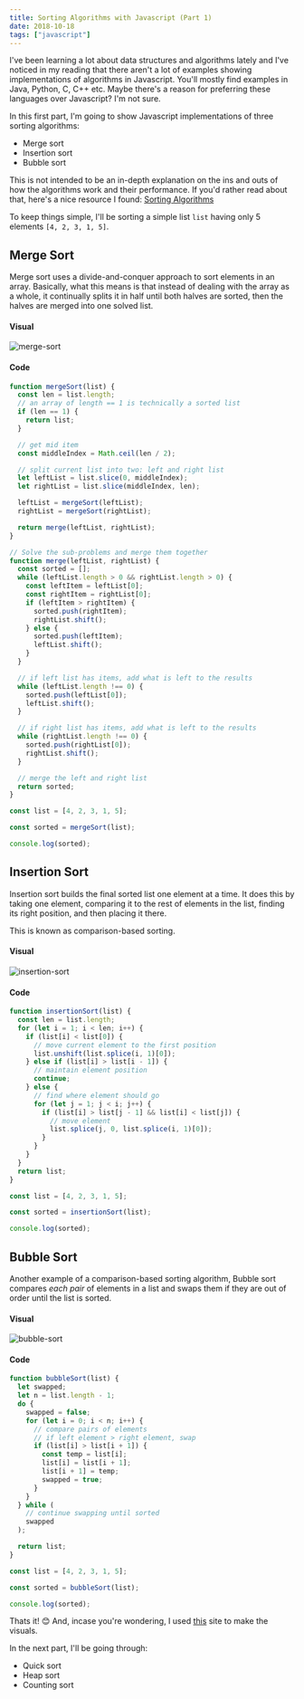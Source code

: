 ```yaml
---
title: Sorting Algorithms with Javascript (Part 1)
date: 2018-10-18
tags: ["javascript"]
---
```


I've been learning a lot about data structures and algorithms lately and I've noticed in my reading that there aren't a lot of examples showing implementations of algorithms in Javascript. You'll mostly find examples in Java, Python, C, C++ etc. Maybe there's a reason for preferring these languages over Javascript? I'm not sure.

In this first part, I'm going to show Javascript implementations of three sorting algorithms:

- Merge sort
- Insertion sort
- Bubble sort

This is not intended to be an in-depth explanation on the ins and outs of how the algorithms work and their performance. If you'd rather read about that, here's a nice resource I found: [Sorting Algorithms](https://brilliant.org/wiki/sorting-algorithms/)

To keep things simple, I'll be sorting a simple list `list` having only 5 elements `[4, 2, 3, 1, 5]`.

## Merge Sort

Merge sort uses a divide-and-conquer approach to sort elements in an array. Basically, what this means is that instead of dealing with the array as a whole, it continually splits it in half until both halves are sorted, then the halves are merged into one solved list.

#### Visual

![merge-sort](https://thepracticaldev.s3.amazonaws.com/i/1npt37z4g0zjxiicljlm.gif)

#### Code

```javascript
function mergeSort(list) {
  const len = list.length;
  // an array of length == 1 is technically a sorted list
  if (len == 1) {
    return list;
  }

  // get mid item
  const middleIndex = Math.ceil(len / 2);

  // split current list into two: left and right list
  let leftList = list.slice(0, middleIndex);
  let rightList = list.slice(middleIndex, len);

  leftList = mergeSort(leftList);
  rightList = mergeSort(rightList);

  return merge(leftList, rightList);
}

// Solve the sub-problems and merge them together
function merge(leftList, rightList) {
  const sorted = [];
  while (leftList.length > 0 && rightList.length > 0) {
    const leftItem = leftList[0];
    const rightItem = rightList[0];
    if (leftItem > rightItem) {
      sorted.push(rightItem);
      rightList.shift();
    } else {
      sorted.push(leftItem);
      leftList.shift();
    }
  }

  // if left list has items, add what is left to the results
  while (leftList.length !== 0) {
    sorted.push(leftList[0]);
    leftList.shift();
  }

  // if right list has items, add what is left to the results
  while (rightList.length !== 0) {
    sorted.push(rightList[0]);
    rightList.shift();
  }

  // merge the left and right list
  return sorted;
}

const list = [4, 2, 3, 1, 5];

const sorted = mergeSort(list);

console.log(sorted);
```

## Insertion Sort

Insertion sort builds the final sorted list one element at a time. It does this by taking one element, comparing it to the rest of elements in the list, finding its right position, and then placing it there.

This is known as comparison-based sorting.

#### Visual

![insertion-sort](https://thepracticaldev.s3.amazonaws.com/i/g01s69r1ppo9kifien2v.gif)

#### Code

```javascript
function insertionSort(list) {
  const len = list.length;
  for (let i = 1; i < len; i++) {
    if (list[i] < list[0]) {
      // move current element to the first position
      list.unshift(list.splice(i, 1)[0]);
    } else if (list[i] > list[i - 1]) {
      // maintain element position
      continue;
    } else {
      // find where element should go
      for (let j = 1; j < i; j++) {
        if (list[i] > list[j - 1] && list[i] < list[j]) {
          // move element
          list.splice(j, 0, list.splice(i, 1)[0]);
        }
      }
    }
  }
  return list;
}

const list = [4, 2, 3, 1, 5];

const sorted = insertionSort(list);

console.log(sorted);
```

## Bubble Sort

Another example of a comparison-based sorting algorithm, Bubble sort compares _each pair_ of elements in a list and swaps them if they are out of order until the list is sorted.

#### Visual

![bubble-sort](https://thepracticaldev.s3.amazonaws.com/i/m4zwhvxf6ujdrvt9xoq5.gif)

#### Code

```javascript
function bubbleSort(list) {
  let swapped;
  let n = list.length - 1;
  do {
    swapped = false;
    for (let i = 0; i < n; i++) {
      // compare pairs of elements
      // if left element > right element, swap
      if (list[i] > list[i + 1]) {
        const temp = list[i];
        list[i] = list[i + 1];
        list[i + 1] = temp;
        swapped = true;
      }
    }
  } while (
    // continue swapping until sorted
    swapped
  );

  return list;
}

const list = [4, 2, 3, 1, 5];

const sorted = bubbleSort(list);

console.log(sorted);
```

Thats it! 😊 And, incase you're wondering, I used [this](https://visualgo.net/en/sorting) site to make the visuals.

In the next part, I'll be going through:

- Quick sort
- Heap sort
- Counting sort
